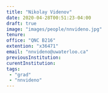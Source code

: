 ```yaml
---
title: "Nikolay Videnov"
date: 2020-04-28T00:51:23-04:00
draft: true
image: "images/people/nnvideno.jpg"
tenure: 
office: "QNC B216"
extention: "x36471"
email: "nnvideno@uwaterloo.ca"
previousInstitution: 
curentInstitution: 
tags:
 - "grad"
 - "nnvideno"
---
```



